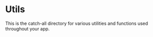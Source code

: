 # Utils

This is the catch-all directory for various utilities and functions used throughout
your app.

